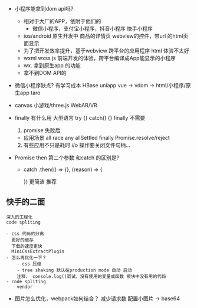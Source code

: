 - 小程序能拿到dom api吗?
  - 相对于大厂的APP，依附于他们的
    - 微信小程序，支付宝小程序，抖音小程序 快手小程序
  - ios/android 原生开发中 商品的详情页
    webview的控件，带url 的html页面显示
  - 为了把开发效率提升，基于webview 跨平台的应用程序
    html 体验不太好
  - wxml wxss js 前端开发的体验，跨平台编译成App能显示的小程序
  - wx. 拿到原生app 的功能
  - 拿不到DOM API的

- 微信小程序缺点? 
  有学习成本
  HBase uniapp
  vue -> vdom -> html/小程序/原生app
  taro 
- canvas
  小游戏/three.js WebAR/VR

- finally 有什么用
  大型语言 try {} catch() {} finally
  不需要
  1. promise 失败后
  - 应用场景
  all race any allSettled finally
  Promise.resolve/reject
  2. 有些应用不只是耗时 
    i/o 操作要关闭文件句柄...

- Promise then 第二个参数 和catch 的区别是?
  - catch
    .then(() => {}, (reason) => {

    })
    更简洁 推荐
  
## 快手的二面
    深入的工程化
    code spliting

    - css 代码的分离
      更好的缓存
      下载的速度更快
      MiniCssExtractPlugin
    - 怎么再优化一下？
        - css 压缩
        - tree shaking 默认在production mode 自动 启动
        注释， console.log()调试，没有使用的变量或函数 模块中没有用的代码
    - code spliting
        vendor

- 图片怎么优化，webpack如何结合？
    减少请求数 配置小图片 -> base64
    

